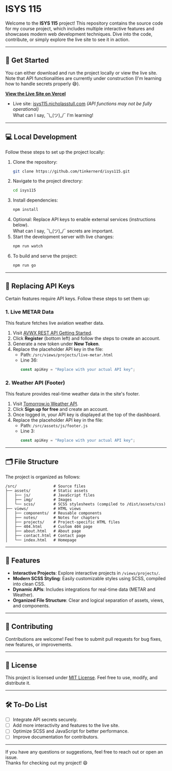 # ISYS 115

Welcome to the **ISYS 115** project! This repository contains the source code for my course project, which includes multiple interactive features and showcases modern web development techniques. Dive into the code, contribute, or simply explore the live site to see it in action.

---

## 🚀 Get Started

You can either download and run the project locally or view the live site. Note that API functionalities are currently under construction (I'm learning how to handle secrets properly 😅). 

[**View the Live Site on Vercel**](https://isys-115.vercel.app/)

- Live site: [isys115.nicholasstull.com](https://isys115.nicholasstull.com) *(API functions may not be fully operational)*  
What can I say, ¯\\\_(ツ)_/¯ I'm learning!

---

## 💻 Local Development

Follow these steps to set up the project locally:

1. Clone the repository:
    ```bash
    git clone https://github.com/tinkernerd/isys115.git
    ```
2. Navigate to the project directory:
    ```bash
    cd isys115
    ```
3. Install dependencies:
    ```bash
    npm install
    ```
4. Optional: Replace API keys to enable external services (instructions below).  
   What can I say, ¯\\\_(ツ)_/¯ secrets are important.
5. Start the development server with live changes:
    ```bash
    npm run watch
    ```
6. To build and serve the project:
    ```bash
    npm run go
    ```

---

## 🔑 Replacing API Keys

Certain features require API keys. Follow these steps to set them up:

### 1. Live METAR Data
This feature fetches live aviation weather data.

1. Visit [AVWX REST API Getting Started](https://account.avwx.rest/getting-started).
2. Click **Register** (bottom left) and follow the steps to create an account.
3. Generate a new token under **New Token**.
4. Replace the placeholder API key in the file:
   - Path: `/src/views/projects/live-metar.html`
   - Line 36: 
     ```javascript
     const apiKey = "Replace with your actual API key";
     ```

### 2. Weather API (Footer)
This feature provides real-time weather data in the site's footer.

1. Visit [Tomorrow.io Weather API](https://www.tomorrow.io/weather-api/).
2. Click **Sign up for free** and create an account.
3. Once logged in, your API key is displayed at the top of the dashboard.
4. Replace the placeholder API key in the file:
   - Path: `/src/assets/js/footer.js`
   - Line 3:
     ```javascript
     const apiKey = "Replace with your actual API key";
     ```

---

## 🗂️ File Structure

The project is organized as follows:

```
/src/                # Source files
├── assets/          # Static assets
│   ├── js/          # JavaScript files
│   ├── img/         # Images
│   └── scss/        # SCSS stylesheets (compiled to /dist/assets/css)
├── views/           # HTML views
│   ├── components/  # Reusable components
│   ├── notes/       # Notes for chapters
│   ├── projects/    # Project-specific HTML files
│   ├── 404.html     # Custom 404 page
│   ├── about.html   # About page
│   ├── contact.html # Contact page
│   └── index.html   # Homepage
```

---

## 🌟 Features

- **Interactive Projects**: Explore interactive projects in `/views/projects/`.
- **Modern SCSS Styling**: Easily customizable styles using SCSS, compiled into clean CSS.
- **Dynamic APIs**: Includes integrations for real-time data (METAR and Weather).
- **Organized File Structure**: Clear and logical separation of assets, views, and components.

---

## 🤝 Contributing

Contributions are welcome! Feel free to submit pull requests for bug fixes, new features, or improvements.

---

## 📜 License

This project is licensed under [MIT License](LICENSE). Feel free to use, modify, and distribute it.

---

## 🛠️ To-Do List

- [ ] Integrate API secrets securely.
- [ ] Add more interactivity and features to the live site.
- [ ] Optimize SCSS and JavaScript for better performance.
- [ ] Improve documentation for contributors.

---

If you have any questions or suggestions, feel free to reach out or open an issue.  
Thanks for checking out my project! 😄 